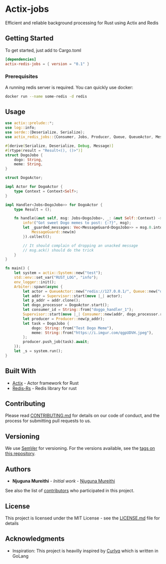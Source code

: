 # Actix-jobs
Efficient and reliable background processing for Rust using Actix and Redis

## Getting Started

To get started, just add to Cargo.toml 

```toml
[dependencies]
actix-redis-jobs = { version = "0.1" }
```

### Prerequisites

A running redis server is required.
You can quickly use docker:
````bash
docker run --name some-redis -d redis
````

## Usage

````rust
use actix::prelude::*;
use log::info;
use serde::{Deserialize, Serialize};
use actix_redis_jobs::{Consumer, Jobs, Producer, Queue, QueueActor, MessageGuard};

#[derive(Serialize, Deserialize, Debug, Message)]
#[rtype(result = "Result<(), ()>")]
struct DogoJobo {
    dogo: String,
    meme: String,
}

struct DogoActor;

impl Actor for DogoActor {
    type Context = Context<Self>;
}

impl Handler<Jobs<DogoJobo>> for DogoActor {
    type Result = ();

    fn handle(&mut self, msg: Jobs<DogoJobo>, _: &mut Self::Context) -> Self::Result {
        info!("Got sweet Dogo memes to post: {:?}", msg);
        let _guarded_messages: Vec<MessageGuard<DogoJobo>> = msg.0.into_iter().map(|m| {
            MessageGuard::new(m)
        }).collect();

        // It should complain of dropping an unacked message
        // msg.ack() should do the trick
    }
}

fn main() {
    let system = actix::System::new("test");
    std::env::set_var("RUST_LOG", "info");
    env_logger::init();
    Arbiter::spawn(async {
        let actor = QueueActor::new("redis://127.0.0.1/", Queue::new("dogoapp")).await;
        let addr = Supervisor::start(move |_| actor);
        let p_addr = addr.clone();
        let dogo_processor = DogoActor.start();
        let consumer_id = String::from("doggo_handler_1");
        Supervisor::start(move |_| Consumer::new(addr, dogo_processor.recipient(), consumer_id));
        let producer = Producer::new(p_addr);
        let task = DogoJobo {
            dogo: String::from("Test Dogo Meme"),
            meme: String::from("https://i.imgur.com/qgpUDVH.jpeg"),
        };
        producer.push_job(task).await;
    });
    let _s = system.run();
}

````

## Built With

* [Actix](https://actix.rs) - Actor framework for Rust
* [Redis-Rs](https://github.com/mitsuhiko/redis-rs) - Redis library for rust 

## Contributing

Please read [CONTRIBUTING.md](CONTRIBUTING.md) for details on our code of conduct, and the process for submitting pull requests to us.

## Versioning

We use [SemVer](http://semver.org/) for versioning. For the versions available, see the [tags on this repository](https://github.com/geofmureithi/actix-jobs/tags). 

## Authors

* **Njuguna Mureithi** - *Initial work* - [Njuguna Mureithi](https://github.com/geofmureithi)

See also the list of [contributors](https://github.com/geofmureithi/actix-jobs/contributors) who participated in this project.

## License

This project is licensed under the MIT License - see the [LICENSE.md](LICENSE.md) file for details

## Acknowledgments

* Inspiration: This project is heavilly inspired by [Curlyq](https://github.com/mcmathja/curlyq) which is written in GoLang

